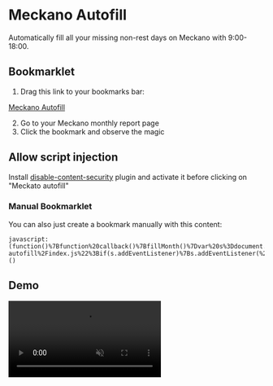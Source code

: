 # Meckano Autofill

Automatically fill all your missing non-rest days on Meckano with 9:00-18:00.

## Bookmarklet

1. Drag this link to your bookmarks bar:

<a class="bookmarklet" href="javascript:(function()%7Bfunction%20callback()%7BfillMonth()%7Dvar%20s%3Ddocument.createElement(%22script%22)%3Bs.src%3D%22https%3A%2F%2Fakiva10b.github.io%2Fmeckano-autofill%2Findex.js%22%3Bif(s.addEventListener)%7Bs.addEventListener(%22load%22%2Ccallback%2Cfalse)%7Delse%20if(s.readyState)%7Bs.onreadystatechange%3Dcallback%7Ddocument.body.appendChild(s)%3B%7D)()">Meckano Autofill</a>

2. Go to your Meckano monthly report page
3. Click the bookmark and observe the magic

## Allow script injection
Install <a href="https://chromewebstore.google.com/detail/disable-content-security/ieelmcmcagommplceebfedjlakkhpden?hl=en">disable-content-security</a> plugin
and activate it before clicking on "Meckato autofill"

### Manual Bookmarklet

You can also just create a bookmark manually with this content:

```
javascript:(function()%7Bfunction%20callback()%7BfillMonth()%7Dvar%20s%3Ddocument.createElement(%22script%22)%3Bs.src%3D%22https%3A%2F%2Fakiva10b.github.io%2Fmeckano-autofill%2Findex.js%22%3Bif(s.addEventListener)%7Bs.addEventListener(%22load%22%2Ccallback%2Cfalse)%7Delse%20if(s.readyState)%7Bs.onreadystatechange%3Dcallback%7Ddocument.body.appendChild(s)%3B%7D)()
```

## Demo

<video src="https://user-images.githubusercontent.com/78782036/177003404-29e2f9c3-0802-4355-9b41-3e0c5a7f4c63.mp4" data-canonical-src="https://user-images.githubusercontent.com/78782036/177003404-29e2f9c3-0802-4355-9b41-3e0c5a7f4c63.mp4" controls="controls" muted="muted" class="d-block rounded-bottom-2 border-top width-fit" style="max-height:640px;">
  </video>
